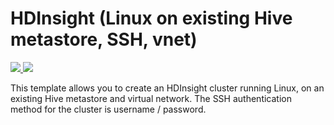 # HDInsight (Linux on existing Hive metastore, SSH, vnet)

<a href="https://portal.azure.cn/#create/Microsoft.Template/uri/https%3A%2F%2Fgithub.com%2Faryamo%2Fazurejson%2Fblob%2Fmaster%2F101-hdinsight-linux-ssh-publickey-metastore-vnet%2Fazuredeploy.json" target="_blank">
    <img src="http://azuredeploy.net/deploybutton.png"/>
</a>
<a href="http://armviz.io/#/?load=https%3A%2F%2Fgithub.com%2Faryamo%2Fazurejson%2Fblob%2Fmaster%2Fhdinsight-linux-ssh-publickey-metastore-vnet%2Fazuredeploy.json" target="_blank">
    <img src="http://armviz.io/visualizebutton.png"/>
</a>

This template allows you to create an HDInsight cluster running Linux, on an existing Hive metastore and virtual network. The SSH authentication method for the cluster is username / password.
